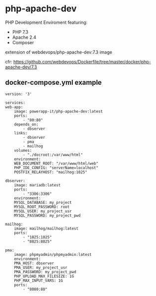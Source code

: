 # php-apache-dev
PHP Development Enviroment featuring:

 - PHP 7.3  
 - Apache 2.4
 - Composer

extension of webdevops/php-apache-dev:7.3 image

cfr: https://github.com/webdevops/Dockerfile/tree/master/docker/php-apache-dev/7.3

## docker-compose.yml example

    version: '3'

    services:
    web-app:
        image: powerapp-it/php-apache-dev:latest
        ports:
            - "80:80"
        depends_on:
            - dbserver
        links:
            - dbserver
            - pma
            - mailhog
        volumes:
            - "./docroot:/var/www/html"
        environment:
        WEB_DOCUMENT_ROOT: "/var/www/html/web"
        PHP_IDE_CONFIG: "serverName=localhost"
        POSTFIX_RELAYHOST: "mailhog:1025"

    dbserver:
        image: mariadb:latest
        ports:
            - "3306:3306"
        environment:
        MYSQL_DATABASE: my_project
        MYSQL_ROOT_PASSWORD: root
        MYSQL_USER: my_project_usr
        MYSQL_PASSWORD: my_project_pwd

    mailhog:
        image: mailhog/mailhog:latest
        ports:
            - "1025:1025"
            - "8025:8025"

    pma:
        image: phpmyadmin/phpmyadmin:latest
        environment:
        PMA_HOST: dbserver
        PMA_USER: my_project_usr
        PMA_PASSWORD: my_project_pwd
        PHP_UPLOAD_MAX_FILESIZE: 1G
        PHP_MAX_INPUT_VARS: 1G
        ports:
            - "8080:80"